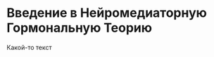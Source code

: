 <html lang="ru">
<head>
    <meta http-equiv="Content-Type" content="text/css" charset="UTF-8">
    <link rel="stylesheet" href = "main.css">
</head>



<body>
  <div class="bg"></div>
  <div class="content">
     <h1> Введение в Нейромедиаторную Гормональную Теорию</h1>
     <div class="image-container"></div>
     <p> Какой-то текст </p>
  </div>
</body>
</html>
